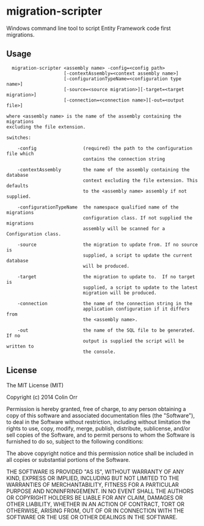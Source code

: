 migration-scripter
==================

Windows command line tool to script Entity Framework code first migrations.

Usage
-----
```
  migration-scripter <assembly name> -config=<config path>
                     [-contextAssembly=<context assembly name>]
                     [-configurationTypeName=<configuration type name>]
                     [-source=<source migration>][-target=<target migration>]
                     [-connection=<connection name>][-out=<output file>]

where <assembly name> is the name of the assembly containing the migrations
excluding the file extension.

switches:

    -config                 (required) the path to the configuration file which
                            contains the connection string

    -contextAssembly        the name of the assembly containing the database
                            context excluding the file extension. This defaults
                            to the <assembly name> assembly if not supplied.

    -configurationTypeName  the namespace qualified name of the migrations
                            configuration class. If not supplied the migrations
                            assembly will be scanned for a Configuration class.

    -source                 the migration to update from. If no source is
                            supplied, a script to update the current database
                            will be produced.

    -target                 the migration to update to.  If no target is
                            supplied, a script to update to the latest
                            migration will be produced.

    -connection             the name of the connection string in the
                            application configuration if it differs from
                            the <assembly name>.

    -out                    the name of the SQL file to be generated.  If no
                            output is supplied the script will be written to
                            the console.
 ```


License
-------

The MIT License (MIT)

Copyright (c) 2014 Colin Orr

Permission is hereby granted, free of charge, to any person obtaining a copy of
this software and associated documentation files (the "Software"), to deal in
the Software without restriction, including without limitation the rights to
use, copy, modify, merge, publish, distribute, sublicense, and/or sell copies of
the Software, and to permit persons to whom the Software is furnished to do so,
subject to the following conditions:

The above copyright notice and this permission notice shall be included in all
copies or substantial portions of the Software.

THE SOFTWARE IS PROVIDED "AS IS", WITHOUT WARRANTY OF ANY KIND, EXPRESS OR
IMPLIED, INCLUDING BUT NOT LIMITED TO THE WARRANTIES OF MERCHANTABILITY, FITNESS
FOR A PARTICULAR PURPOSE AND NONINFRINGEMENT. IN NO EVENT SHALL THE AUTHORS OR
COPYRIGHT HOLDERS BE LIABLE FOR ANY CLAIM, DAMAGES OR OTHER LIABILITY, WHETHER
IN AN ACTION OF CONTRACT, TORT OR OTHERWISE, ARISING FROM, OUT OF OR IN
CONNECTION WITH THE SOFTWARE OR THE USE OR OTHER DEALINGS IN THE SOFTWARE.
